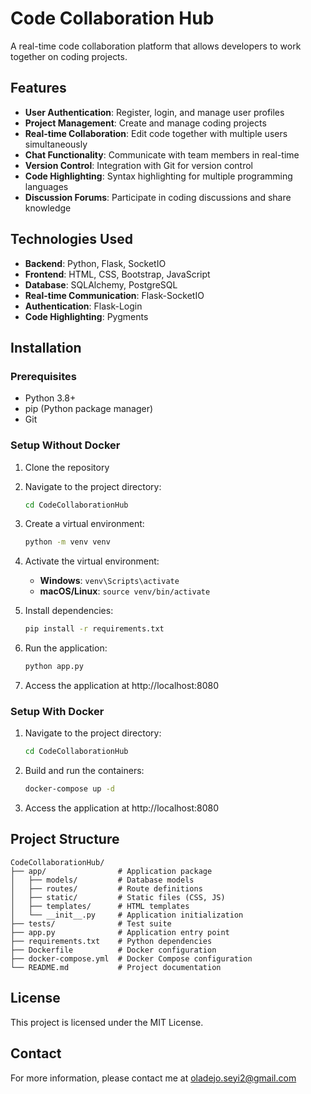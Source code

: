 # Code Collaboration Hub

A real-time code collaboration platform that allows developers to work together on coding projects.

## Features

- **User Authentication**: Register, login, and manage user profiles
- **Project Management**: Create and manage coding projects
- **Real-time Collaboration**: Edit code together with multiple users simultaneously
- **Chat Functionality**: Communicate with team members in real-time
- **Version Control**: Integration with Git for version control
- **Code Highlighting**: Syntax highlighting for multiple programming languages
- **Discussion Forums**: Participate in coding discussions and share knowledge

## Technologies Used

- **Backend**: Python, Flask, SocketIO
- **Frontend**: HTML, CSS, Bootstrap, JavaScript
- **Database**: SQLAlchemy, PostgreSQL
- **Real-time Communication**: Flask-SocketIO
- **Authentication**: Flask-Login
- **Code Highlighting**: Pygments

## Installation

### Prerequisites

- Python 3.8+
- pip (Python package manager)
- Git

### Setup Without Docker

1. Clone the repository
2. Navigate to the project directory:
   ```bash
   cd CodeCollaborationHub
   ```

3. Create a virtual environment:
   ```bash
   python -m venv venv
   ```

4. Activate the virtual environment:
   - **Windows**: `venv\Scripts\activate`
   - **macOS/Linux**: `source venv/bin/activate`

5. Install dependencies:
   ```bash
   pip install -r requirements.txt
   ```

6. Run the application:
   ```bash
   python app.py
   ```

7. Access the application at http://localhost:8080

### Setup With Docker

1. Navigate to the project directory:
   ```bash
   cd CodeCollaborationHub
   ```

2. Build and run the containers:
   ```bash
   docker-compose up -d
   ```

3. Access the application at http://localhost:8080

## Project Structure

```
CodeCollaborationHub/
├── app/                # Application package
│   ├── models/         # Database models
│   ├── routes/         # Route definitions
│   ├── static/         # Static files (CSS, JS)
│   ├── templates/      # HTML templates
│   └── __init__.py     # Application initialization
├── tests/              # Test suite
├── app.py              # Application entry point
├── requirements.txt    # Python dependencies
├── Dockerfile          # Docker configuration
├── docker-compose.yml  # Docker Compose configuration
└── README.md           # Project documentation
```

## License

This project is licensed under the MIT License.

## Contact

For more information, please contact me at oladejo.seyi2@gmail.com 